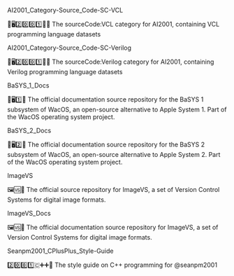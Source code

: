 
AI2001_Category-Source_Code-SC-VCL

🧠️🖥️2️⃣️0️⃣️0️⃣️1️⃣️💾️📜️ The sourceCode:VCL category for AI2001, containing VCL programming language datasets

AI2001_Category-Source_Code-SC-Verilog

🧠️🖥️2️⃣️0️⃣️0️⃣️1️⃣️💾️📜️ The sourceCode:Verilog category for AI2001, containing Verilog programming language datasets

BaSYS_1_Docs

🍏️🖥️1️⃣️📖️ The official documentation source repository for the BaSYS 1 subsystem of WacOS, an open-source alternative to Apple System 1. Part of the WacOS operating system project.

BaSYS_2_Docs

🍏️🖥️2️⃣️📖️ The official documentation source repository for the BaSYS 2 subsystem of WacOS, an open-source alternative to Apple System 2. Part of the WacOS operating system project.

ImageVS

🖼️🆚️💾️ The official source repository for ImageVS, a set of Version Control Systems for digital image formats.

ImageVS_Docs

🖼️🆚️📖️ The official documentation source repository for ImageVS, a set of Version Control Systems for digital image formats.

Seanpm2001_CPlusPlus_Style-Guide

2️⃣️0️⃣️0️⃣️1️⃣️🇨➕️➕️📔️ The style guide on C++ programming for @seanpm2001

